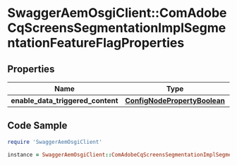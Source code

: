 # SwaggerAemOsgiClient::ComAdobeCqScreensSegmentationImplSegmentationFeatureFlagProperties

## Properties

Name | Type | Description | Notes
------------ | ------------- | ------------- | -------------
**enable_data_triggered_content** | [**ConfigNodePropertyBoolean**](ConfigNodePropertyBoolean.md) |  | [optional] 

## Code Sample

```ruby
require 'SwaggerAemOsgiClient'

instance = SwaggerAemOsgiClient::ComAdobeCqScreensSegmentationImplSegmentationFeatureFlagProperties.new(enable_data_triggered_content: null)
```


